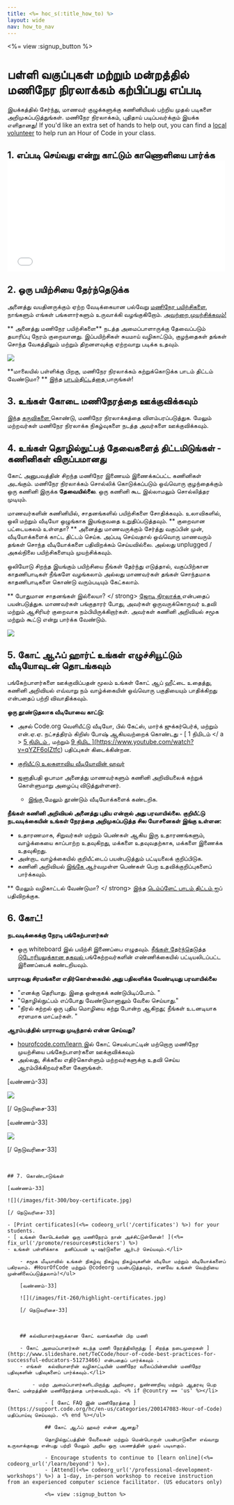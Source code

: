 ```yaml
---
title: <%= hoc_s(:title_how_to) %>
layout: wide
nav: how_to_nav
---
```

<%= view :signup_button %>

# பள்ளி வகுப்புகள் மற்றும் மன்றத்தில் மணிநேர நிரலாக்கம் கற்பிப்பது எப்படி

இயக்கத்தில் சேர்ந்து, மாணவர் குழுக்களுக்கு கணினியியல் பற்றிய முதல் படிகளை அறிமுகப்படுத்துங்கள். மணிநேர நிரலாக்கம், புதிதாய் படிப்பவர்க்கும் இயக்க எளிதானது! If you'd like an extra set of hands to help out, you can find a [local volunteer](<%= codeorg_url('/volunteer/local') %>) to help run an Hour of Code in your class.

## 1. எப்படி செய்வது என்று காட்டும் காணொளியை பார்க்க <iframe width="500" height="255" src="//www.youtube.com/embed/SrnvvWDm73k" frameborder="0" allowfullscreen mark="crwd-mark"></iframe> 

## 2. ஒரு பயிற்சியை தேர்ந்தெடுக்க

அனைத்து வயதினருக்கும் ஏற்ற வேடிக்கையான பல்வேறு [ மணிநேர பயிற்சிகளை](<%= resol_url('learn') %>), நாங்களும் எங்கள் பங்களார்களும் உருவாக்கி வழங்குகிறோம். [ அவற்றை முயற்சிக்கவும்! ](<%= fix_url('learn') %>)

** அனைத்து மணிநேர பயிற்சிகளை** நடத்த அமைப்பாளாருக்கு தேவைப்படும் தயாரிப்பு நேரம் குறைவானது. இப்பயிற்சிகள் சுயமாய் வழிகாட்டும், குழந்தைகள் தங்கள் சொந்த வேகத்திலும் மற்றும் திறனளவுக்கு ஏற்றவாறு படிக்க உதவும்.

[![](/images/fit-700/tutorials.png)](<%= resolve_url('/learn') %>)

**மாலையில் பள்ளிக்கு பிறகு, மணிநேர நிரலாக்கம் கற்றுக்கொடுக்க பாடம் திட்டம் வேண்டுமா? ** இந்த [ பாடம்திட்டத்தை ](/files/AfterschoolEducatorLessonPlanOutline.docx)பாருங்கள்!

## 3. உங்கள் கோடை மணிநேரத்தை ஊக்குவிக்கவும்

இந்த [ கருவிகளை ](<%= fix_url('promote') %>) கொண்டு, மணிநேர நிரலாக்கத்தை விளம்பரப்படுத்துக. மேலும் மற்றவர்கள் மணிநேர நிரலாக்க நிகழ்வுகளை நடத்த அவர்களை ஊக்குவிக்கவும்.

## 4. உங்கள் தொழில்நுட்பத் தேவைகளைத் திட்டமிடுங்கள் - கணினிகள் விருப்பமானது

கோட் அனுபவத்தின் சிறந்த மணிநேர இணையம் இணைக்கப்பட்ட கணினிகள் அடங்கும். மணிநேர நிரலாக்கம் சொல்லிக் கொடுக்கப்படும் ஒவ்வொரு குழந்தைக்கும் ஒரு கணினி இருக்க **தேவையில்லை**. ஒரு கணினி கூட இல்லாமலும் சொல்லித்தர முடியும்.

மாணவர்களின் கணினியில், சாதனங்களில் பயிற்சிகளை சோதிக்கவும். உலாவிகளில், ஒலி மற்றும் வீடியோ ஒழுங்காக இயங்குவதை உறுதிப்படுத்தவும். ** குறைவான பட்டையகலம் உள்ளதா? ** அனைத்து மாணவருக்கும் சேர்த்து வகுப்பின் முன், வீடியோக்களைக் காட்ட திட்டம் செய்க. அப்படி செய்வதால் ஒவ்வொரு மாணவரும் தங்கள் சொந்த வீடியோக்களை பதிவிறக்கம் செய்யவில்லை. அல்லது unplugged / அகல்நிலை பயிற்சிகளையும் முயற்சிக்கவும்.

ஒலியோடு சிறந்த இயங்கும் பயிற்சியை நீங்கள் தேர்ந்து எடுத்தால், வகுப்பிற்கான காதணிபாடிகள் நீங்களே வழங்கலாம் அல்லது மாணவர்கள் தங்கள் சொந்தமாக காதணிபாடிகளை கொண்டு வரும்படியும் கேட்கலாம்.

** போதுமான சாதனங்கள் இல்லையா? </ strong> [ ஜோடி நிரலாக்க ](https://www.youtube.com/watch?v=vgkahOzFH2Q) என்பதைப் பயன்படுத்துக. மாணவர்கள் பங்குதாரர் போது, அவர்கள் ஒருவருக்கொருவர் உதவி மற்றும் ஆசிரியர் குறைவாக நம்பியிருக்கிறார்கள். அவர்கள் கணினி அறிவியல் சமூக மற்றும் கூட்டு என்று பார்க்க வேண்டும்.</p> 

<img src="/images/fit-350/group_ipad.jpg" />

## 5. கோட் ஆஃப் ஹார்ட் உங்கள் எழுச்சியூட்டும் வீடியோவுடன் தொடங்கவும்

பங்கேற்பாளர்களை ஊக்குவிப்பதன் மூலம் உங்கள் கோட் ஆப் ஹீட்டை உதைத்து, கணினி அறிவியல் எவ்வாறு நம் வாழ்க்கையின் ஒவ்வொரு பகுதியையும் பாதிக்கிறது என்பதைப் பற்றி விவாதிக்கவும்.

**ஒரு தூண்டுதலாக வீடியோவை காட்டு:**

- அசல் Code.org வெளியீட்டு வீடியோ, பில் கேட்ஸ், மார்க் ஜுக்கர்பெர்க், மற்றும் என்.ஏ.ஏ. நட்சத்திரம் கிறிஸ் போஷ் ஆகியவற்றைக் கொண்டது - [ 1 நிமிடம் </ a > [ 5 நிமிடம் ](https://www.youtube.com/watch?v=nKIu9yen5nc), மற்றும் <a href = "https://www.youtube.com/watch?v = dU1xS07N-FA "> 9 நிமிட ](https://www.youtube.com/watch?v=qYZF6oIZtfc) பதிப்புகள் கிடைக்கின்றன.
- [ குறியீட்டு உலகளாவிய வீடியோவின் ஹவர் ](https://www.youtube.com/watch?v=KsOIlDT145A)
-  ஜனாதிபதி ஒபாமா அனைத்து மாணவர்களும் கணினி அறிவியலைக் கற்றுக் கொள்ளுமாறு அழைப்பு விடுத்துள்ளனர்.</li> 
    
    - [ இங்கு ](https://www.youtube.com/playlist?list=PLzdnOPI1iJNfpD8i4Sx7U0y2MccnrNZuP) மேலும் தூண்டும் வீடியோக்களைக் கண்டறிக.</ul> 
    
    **நீங்கள் கணினி அறிவியல் அனைத்து புதிய என்றால் அது பரவாயில்லை. குறியீட்டு நடவடிக்கையின் உங்கள் நேரத்தை அறிமுகப்படுத்த சில யோசனைகள் இங்கு உள்ளன:**
    
    - உதாரணமாக, சிறுவர்கள் மற்றும் பெண்கள் ஆகிய இரு உதாரணங்களும், வாழ்க்கையை காப்பாற்ற உதவுகிறது, மக்களை உதவுவதற்காக, மக்களை இணைக்க உதவுகிறது.
    - அன்றாட வாழ்க்கையில் குறியீட்டைப் பயன்படுத்தும் பட்டியலைக் குறிப்பிடுக.
    - கணினி அறிவியல் [ இங்கே ](<%= resolve_url('https://code.org/girls') %>) </a> ஆர்வமுள்ள பெண்கள் பெற உதவிக்குறிப்புகளைப் பார்க்கவும்.
    
    ** மேலும் வழிகாட்டல் வேண்டுமா? </ strong> இந்த [ டெம்ப்ளேட் பாடம் திட்டம் ](/files/AfterschoolEducatorLessonPlanOutline.docx) ஐப் பதிவிறக்குக.</p> 
    
    ## 6. கோட்!
    
    **நடவடிக்கைக்கு நேரடி பங்கேற்பாளர்கள்**
    
    - ஒரு whiteboard இல் பயிற்சி இணைப்பை எழுதவும். [ நீங்கள் தேர்ந்தெடுத்த டுடோரியலுக்கான தகவல் ](<%= resol_url('learn') %>) பங்கேற்றவர்களின் எண்ணிக்கையில் பட்டியலிடப்பட்ட இணைப்பைக் கண்டறியவும்.
    
    **யாராவது சிரமங்களை எதிர்கொள்கையில் அது பதிலளிக்க வேண்டியது பரவாயில்லை**
    
    - "எனக்கு தெரியாது. இதை ஒன்றாகக் கண்டுபிடிப்போம். "
    - "தொழில்நுட்பம் எப்போது வேண்டுமானாலும் வேலை செய்யாது."
    - "நிரல் கற்றல் ஒரு புதிய மொழியை கற்று போன்ற ஆகிறது; நீங்கள் உடனடியாக சரளமாக மாட்டீர்கள். "
    
    **ஆரம்பத்தில் யாராவது முடிந்தால் என்ன செய்வது?**
    
    - [ hourofcode.com/learn ](<%= resol_url('learn') %>) இல் கோட் செயல்பாட்டின் மற்றொரு மணிநேர முயற்சியை பங்கேற்பாளர்களை ஊக்குவிக்கவும்
    - அல்லது, சிக்கலை எதிர்கொள்ளும் மற்றவர்களுக்கு உதவி செய்ய ஆரம்பிக்கிறவர்களை கேளுங்கள்.
    
    [வண்ணம்-33]
    
    ![](/images/fit-250/highschoolgirls.jpeg)
    
    [/ நெடுவரிசை-33]
    
    [வண்ணம்-33]
    
    ![](/images/fit-300/group_ar.jpg)
    
    [/ நெடுவரிசை-33]

<p style="clear:both">&nbsp;</p>

    
    ## 7. கொண்டாடுங்கள்
    
    [வண்ணம்-33]
    
    ![](/images/fit-300/boy-certificate.jpg)
    
    [/ நெடுவரிசை-33]
    
    - [Print certificates](<%= codeorg_url('/certificates') %>) for your students.
    - [ உங்கள் கோடெக்ஸின் ஒரு மணிநேரம் நான் அச்சிட்டுள்ளேன்! ](<%= fix_url('/promote/resources#stickers') %>)
    - உங்கள் பள்ளிக்காக  தனிப்பயன் டி-ஷர்டுகளை ஆர்டர் செய்யவும்.</li> 
        
        - சமூக மீடியாவில் உங்கள் நிகழ்வு நிகழ்வு நிகழ்வுகளின் வீடியோ மற்றும் வீடியோக்களைப் பகிரலாம். #HourOfCode மற்றும் @codeorg பயன்படுத்தவும், எனவே உங்கள் வெற்றியை முன்னிலைப்படுத்தலாம்!</ul> 
        
        [வண்ணம்-33]
        
        ![](/images/fit-260/highlight-certificates.jpg)
        
        [/ நெடுவரிசை-33]

<p style="clear:both">&nbsp;</p>

        
        ## கல்வியாளர்களுக்கான கோட் வளங்களின் பிற மணி
        
        - கோட் அமைப்பாளர்கள் கடந்த மணி நேரத்திலிருந்து [ சிறந்த நடைமுறைகள் ](http://www.slideshare.net/TeCCode/hour-of-code-best-practices-for-successful-educators-51273466) என்பதைப் பார்க்கவும் .
        - எங்கள்  கல்வியாளரின் வழிகாட்டியின் மணிநேர வலைப்பின்னலின் மணிநேர பதிவுகளின் பதிவுகளைப் பார்க்கவும்.</li> 
            
            - மற்ற அமைப்பாளர்களிடமிருந்து அறிவுரை, நுண்ணறிவு மற்றும் ஆதரவு பெற  கோட் மன்றத்தின் மணிநேரத்தை பார்வையிடவும். <% if @country == 'us' %></li> 
                
                - [ கோட் FAQ இன் மணிநேரத்தை ](https://support.code.org/hc/en-us/categories/200147083-Hour-of-Code) மதிப்பாய்வு செய்யவும். <% end %></ul> 
                
                ## கோட் ஆஃப் ஹவர் என்ன ஆனது?
                
                தொழில்நுட்பத்தின் வேலைகள் மற்றும் மென்பொருள் பயன்பாடுகளை எவ்வாறு உருவாக்குவது என்பது பற்றி மேலும் அறிய ஒரு பயணத்தின் முதல் படியாகும்.
                
                - Encourage students to continue to [learn online](<%= codeorg_url('/learn/beyond') %>).
                - [Attend](<%= codeorg_url('/professional-development-workshops') %>) a 1-day, in-person workshop to receive instruction from an experienced computer science facilitator. (US educators only)
                
                <%= view :signup_button %>